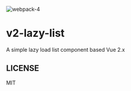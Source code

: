 ![webpack-4](https://img.shields.io/badge/webpack-4-green.svg)
# v2-lazy-list
A simple lazy load list component based Vue 2.x

## LICENSE
MIT
